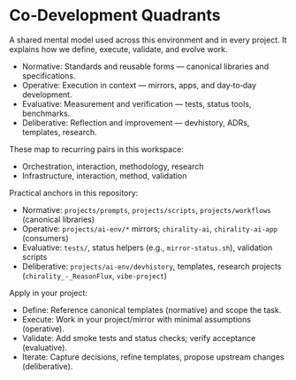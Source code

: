 # Co‑Development Quadrants

A shared mental model used across this environment and in every project. It explains how we define, execute, validate, and evolve work.

- Normative: Standards and reusable forms — canonical libraries and specifications.
- Operative: Execution in context — mirrors, apps, and day‑to‑day development.
- Evaluative: Measurement and verification — tests, status tools, benchmarks.
- Deliberative: Reflection and improvement — devhistory, ADRs, templates, research.

These map to recurring pairs in this workspace:
- Orchestration, interaction, methodology, research
- Infrastructure, interaction, method, validation

Practical anchors in this repository:
- Normative: `projects/prompts`, `projects/scripts`, `projects/workflows` (canonical libraries)
- Operative: `projects/ai-env/*` mirrors; `chirality-ai`, `chirality-ai-app` (consumers)
- Evaluative: `tests/`, status helpers (e.g., `mirror-status.sh`), validation scripts
- Deliberative: `projects/ai-env/devhistory`, templates, research projects (`chirality_-_ReasonFlux`, `vibe-project`)

Apply in your project:
- Define: Reference canonical templates (normative) and scope the task.
- Execute: Work in your project/mirror with minimal assumptions (operative).
- Validate: Add smoke tests and status checks; verify acceptance (evaluative).
- Iterate: Capture decisions, refine templates, propose upstream changes (deliberative).
